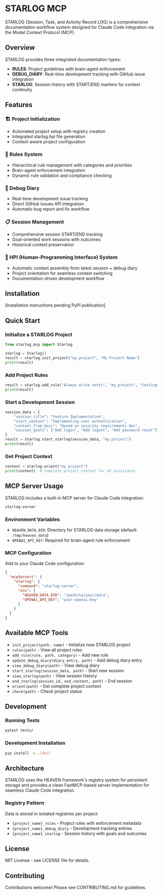 # STARLOG MCP

STARLOG (Session, Task, and Activity Record LOG) is a comprehensive documentation workflow system designed for Claude Code integration via the Model Context Protocol (MCP).

## Overview

STARLOG provides three integrated documentation types:
- **RULES**: Project guidelines with brain-agent enforcement
- **DEBUG_DIARY**: Real-time development tracking with GitHub issue integration
- **STARLOG**: Session history with START/END markers for context continuity

## Features

### 🏗️ Project Initialization
- Automated project setup with registry creation
- Integrated starlog.hpi file generation
- Context-aware project configuration

### 📏 Rules System
- Hierarchical rule management with categories and priorities
- Brain-agent enforcement integration
- Dynamic rule validation and compliance checking

### 📓 Debug Diary
- Real-time development issue tracking
- Direct GitHub Issues API integration
- Automatic bug report and fix workflow

### 📋 Session Management
- Comprehensive session START/END tracking
- Goal-oriented work sessions with outcomes
- Historical context preservation

### 🧭 HPI (Human-Programming Interface) System  
- Automatic context assembly from latest session + debug diary
- Project orientation for seamless context switching
- Documentation-driven development workflow

## Installation

[Installation instructions pending PyPI publication]

## Quick Start

### Initialize a STARLOG Project

```python
from starlog_mcp import Starlog

starlog = Starlog()
result = starlog.init_project("my_project", "My Project Name")
print(result)
```

### Add Project Rules

```python
result = starlog.add_rule("Always write tests", "my_project", "testing")
print(result)
```

### Start a Development Session

```python
session_data = {
    "session_title": "Feature Implementation",
    "start_content": "Implementing user authentication",
    "context_from_docs": "Based on security requirements doc",
    "session_goals": ["Add login", "Add logout", "Add password reset"]
}
result = starlog.start_starlog(session_data, "my_project")
print(result)
```

### Get Project Context

```python
context = starlog.orient("my_project")
print(context)  # Complete project context for AI assistance
```

## MCP Server Usage

STARLOG includes a built-in MCP server for Claude Code integration:

```bash
starlog-server
```

### Environment Variables

- `HEAVEN_DATA_DIR`: Directory for STARLOG data storage (default: `/tmp/heaven_data`)
- `OPENAI_API_KEY`: Required for brain-agent rule enforcement

### MCP Configuration

Add to your Claude Code configuration:

```json
{
  "mcpServers": {
    "starlog": {
      "command": "starlog-server",
      "env": {
        "HEAVEN_DATA_DIR": "/path/to/your/data",
        "OPENAI_API_KEY": "your-openai-key"
      }
    }
  }
}
```

## Available MCP Tools

- `init_project(path, name)` - Initialize new STARLOG project
- `rules(path)` - View all project rules
- `add_rule(rule, path, category)` - Add new rule
- `update_debug_diary(diary_entry, path)` - Add debug diary entry  
- `view_debug_diary(path)` - View debug diary
- `start_starlog(session_data, path)` - Start new session
- `view_starlog(path)` - View session history
- `end_starlog(session_id, end_content, path)` - End session
- `orient(path)` - Get complete project context
- `check(path)` - Check project status

## Development

### Running Tests

```bash
pytest tests/
```

### Development Installation

```bash
pip install -e .[dev]
```

## Architecture

STARLOG uses the HEAVEN framework's registry system for persistent storage and provides a clean FastMCP-based server implementation for seamless Claude Code integration.

### Registry Pattern

Data is stored in isolated registries per project:
- `{project_name}_rules` - Project rules with enforcement metadata
- `{project_name}_debug_diary` - Development tracking entries
- `{project_name}_starlog` - Session history with goals and outcomes

## License

MIT License - see LICENSE file for details.

## Contributing

Contributions welcome! Please see CONTRIBUTING.md for guidelines.